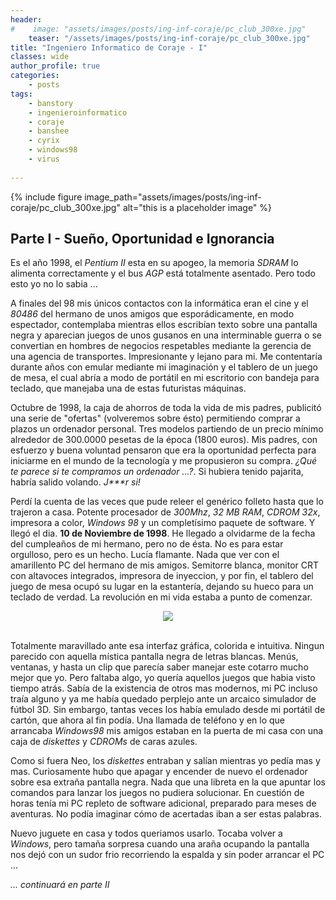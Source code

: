 ```yaml
---
header:
#    image: "assets/images/posts/ing-inf-coraje/pc_club_300xe.jpg"
    teaser: "/assets/images/posts/ing-inf-coraje/pc_club_300xe.jpg"
title: "Ingeniero Informatico de Coraje - I"
classes: wide
author_profile: true
categories:
    - posts
tags: 
    - banstory
    - ingenieroinformatico
    - coraje
    - banshee
    - cyrix
    - windows98
    - virus
    
---
```


{% include figure image_path="assets/images/posts/ing-inf-coraje/pc_club_300xe.jpg" alt="this is a placeholder image" %}

## Parte I - Sueño, Oportunidad e Ignorancia

Es el año 1998, el *Pentium II* esta en su apogeo, la memoria *SDRAM* lo alimenta correctamente y el bus *AGP* está totalmente asentado. Pero todo esto yo no lo sabia ...

A finales del 98 mis únicos contactos con la informática eran el cine y el *80486* del hermano de unos amigos que esporádicamente, en modo espectador, contemplaba mientras ellos escribían texto sobre una pantalla negra y aparecian juegos de unos gusanos en una interminable guerra o se convertian en hombres de negocios respetables mediante la gerencia de una agencia de transportes. Impresionante y lejano para mi. Me contentaría durante años con emular mediante mi imaginación y el tablero de un juego de mesa, el cual abría a modo de portátil en mi escritorio con bandeja para teclado, que manejaba una de estas futuristas máquinas.

Octubre de 1998, la caja de ahorros de toda la vida de mis padres, publicitó una serie de "ofertas" (volveremos sobre ésto) permitiendo comprar a plazos un ordenador personal. Tres modelos partiendo de un precio mínimo alrededor de 300.0000 pesetas de la época (1800 euros). Mis padres, con esfuerzo y buena voluntad pensaron que era la oportunidad perfecta para iniciarme en el mundo de la tecnología y me propusieron su compra. *¿Qué te parece si te compramos un ordenador ...?*.  Si hubiera tenido pajarita, habría salido volando. *J\*\*\*r si!*

Perdí la cuenta de las veces que pude releer el genérico folleto hasta que lo trajeron a casa. Potente procesador de *300Mhz*, *32 MB RAM*, *CDROM 32x*, impresora a color, *Windows 98* y un completísimo paquete de software. Y llegó el dia. **10 de Noviembre de 1998**. He llegado a olvidarme de la fecha del cumpleaños de mi hermano, pero no de ésta. No es para estar orgulloso, pero es un hecho. Lucía flamante. Nada que ver con el amarillento PC del hermano de mis amigos. Semitorre blanca, monitor CRT con altavoces integrados, impresora de inyeccion, y por fin, el tablero del juego de mesa ocupó su lugar en la estantería, dejando su hueco para un teclado de verdad. La revolución en mi vida estaba a punto de comenzar.

<div style="text-align:center"><img src="../../../../assets/images/posts/ing-inf-coraje/pc_club_300xe.jpg" /></div>
<br/>


Totalmente maravillado ante esa interfaz gráfica, colorida e intuitiva. Ningun parecido con aquella mística pantalla negra de letras blancas. Menús, ventanas, y hasta un clip que parecía saber manejar este cotarro mucho mejor que yo. Pero faltaba algo, yo quería aquellos juegos que habia visto tiempo atrás. Sabía de la existencia de otros mas modernos, mi PC incluso traía alguno y ya me había quedado perplejo ante un arcaico simulador de fútbol 3D. Sin embargo, tantas veces los había emulado desde mi portátil de cartón, que ahora al fin podía. Una llamada de teléfono y en lo que arrancaba *Windows98* mis amigos estaban en la puerta de mi casa con una caja de *diskettes* y *CDROMs* de caras azules.

Como si fuera Neo, los *diskettes* entraban y salían mientras yo pedía mas y mas. Curiosamente hubo que apagar y encender de nuevo el ordenador sobre esa extraña pantalla negra. Nada que una libreta en la que apuntar los comandos para lanzar los juegos no pudiera solucionar. En cuestión de horas tenía mi PC repleto de software adicional, preparado para meses de aventuras. No podía imaginar cómo de acertadas iban a ser estas palabras.

Nuevo juguete en casa y todos queriamos usarlo. Tocaba volver a *Windows*, pero tamaña sorpresa cuando una araña ocupando la pantalla nos dejó con un sudor frio recorriendo la espalda y sin poder arrancar el PC ...


*... continuará en parte II*
